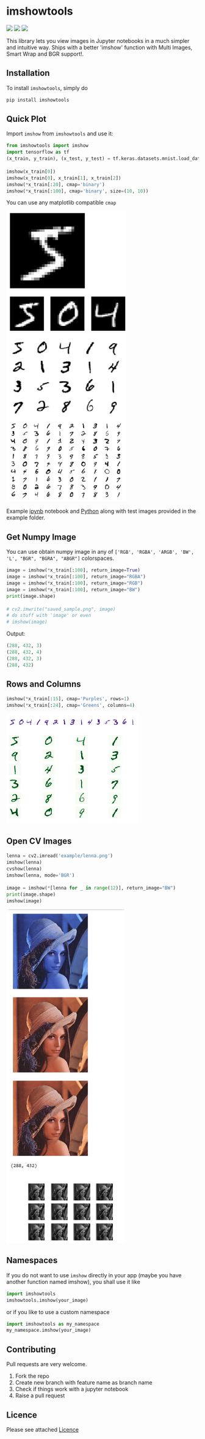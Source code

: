 # imshowtools

![](https://img.shields.io/pypi/v/imshowtools)
![](https://img.shields.io/pypi/wheel/imshowtools)
![](https://img.shields.io/pypi/l/imshowtools)

This library lets you view images in Jupyter notebooks in a much simpler and intuitive way. Ships with a better 'imshow' function with Multi Images, Smart Wrap and BGR support!.

## Installation

To install `imshowtools`, simply do

```py
pip install imshowtools
```

## Quick Plot

Import `imshow` from `imshowtools` and use it:
 
```py
from imshowtools import imshow
import tensorflow as tf
(x_train, y_train), (x_test, y_test) = tf.keras.datasets.mnist.load_data()

imshow(x_train[0])
imshow(x_train[0], x_train[1], x_train[2])
imshow(*x_train[:20], cmap='binary')
imshow(*x_train[:100], cmap='binary', size=(10, 10))
```

You can use any matplotlib compatible `cmap`

![mnist](example/mnist_intro.png)

Example [ipynb](example/example.ipynb) notebook and [Python](example/example.py) along with test images 
provided in the example folder.

## Get Numpy Image

You can use obtain numpy image in any of `['RGB', 'RGBA', 'ARGB', 'BW', 'L', "BGR", "BGRA", "ABGR"]` colorspaces.

```py
image = imshow(*x_train[:100], return_image=True)
image = imshow(*x_train[:100], return_image="RGBA")
image = imshow(*x_train[:100], return_image="RGB")
image = imshow(*x_train[:100], return_image="BW")
print(image.shape)

# cv2.imwrite("saved_sample.png", image)
# do stuff with 'image' or even
# imshow(image)
```

Output:
```py
(288, 432, 3)
(288, 432, 4)
(288, 432, 3)
(288, 432)
```

## Rows and Columns

```py
imshow(*x_train[:15], cmap='Purples', rows=1)
imshow(*x_train[:24], cmap='Greens', columns=4)
```

![mnist](example/mnist_rc.png)

## Open CV Images

```py
lenna = cv2.imread('example/lenna.png')
imshow(lenna)
cvshow(lenna)
imshow(lenna, mode='BGR')

image = imshow(*[lenna for _ in range(12)], return_image="BW")
print(image.shape)
imshow(image)
```
![lenna](example/lenna_collage.png)

## Namespaces
If you do not want to use `imshow` directly in your app (maybe you have another function named imshow), you shall use it like

```py
import imshowtools
imshowtools.imshow(your_image)
```

or if you like to use a custom namespace
```py
import imshowtools as my_namespace
my_namespace.imshow(your_image)
```

## Contributing

Pull requests are very welcome.

1. Fork the repo
1. Create new branch with feature name as branch name
1. Check if things work with a jupyter notebook
1. Raise a pull request

## Licence

Please see attached [Licence](LICENCE)
